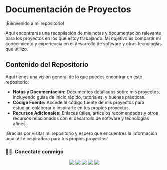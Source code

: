 # Documentación de Proyectos

¡Bienvenido a mi repositorio!

Aquí encontrarás una recopilación de mis notas y documentación relevante para los proyectos en los que estoy trabajando. Mi objetivo es compartir mi conocimiento y experiencia en el desarrollo de software y otras tecnologías que utilizo.

## Contenido del Repositorio

Aquí tienes una visión general de lo que puedes encontrar en este repositorio:

- **Notas y Documentación:** Documentos detallados sobre mis proyectos, incluyendo guías de inicio rápido, tutoriales, y buenas prácticas.
- **Código Fuente:** Accede al código fuente de mis proyectos para estudiar, colaborar o inspirarte en tus propios proyectos.
- **Recursos Adicionales:** Enlaces útiles, artículos recomendados y otros recursos relacionados con el desarrollo de software y tecnologías afines.


¡Gracias por visitar mi repositorio y espero que encuentres la información aquí útil e inspiradora para tus propios proyectos!


### 🤝🏻 &nbsp;Conectate conmigo

<p align="center">
<a href="https://jonathan-roque-8768f.firebaseapp.com"><img src="https://img.shields.io/badge/-portafolio Personal-3423A6?style=flat&logo=Google-Chrome&logoColor=white"/></a>
<a href="https://www.linkedin.com/in/jonathan-roque-b5bb85277/"><img src="https://img.shields.io/badge/-Jonathan Roque-0077B5?style=flat&logo=Linkedin&logoColor=white"/></a>
<a href="mailto:jonathanjesusroquegonzales@gmail.com"><img src="https://img.shields.io/badge/-Correo-D14836?style=flat&logo=Gmail&logoColor=white"/></a>
<a href="https://www.instagram.com/shonaroque/"><img src="https://img.shields.io/badge/-@shonaRoque-E4405F?style=flat&logo=Instagram&logoColor=white"/></a>
<a href="https://www.facebook.com/jonathan.roque"><img src="https://img.shields.io/badge/-@Jonathan Roque-1877F2?style=flat&logo=Facebook&logoColor=white"/></a>
